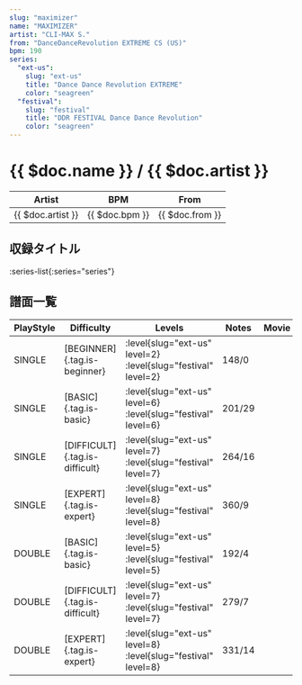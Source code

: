 ```yaml
---
slug: "maximizer"
name: "MAXIMIZER"
artist: "CLI-MAX S."
from: "DanceDanceRevolution EXTREME CS (US)"
bpm: 190
series:
  "ext-us":
    slug: "ext-us"
    title: "Dance Dance Revolution EXTREME"
    color: "seagreen"
  "festival":
    slug: "festival"
    title: "DDR FESTIVAL Dance Dance Revolution"
    color: "seagreen"
---
```


# {{ $doc.name }} / {{ $doc.artist }}

|Artist|BPM|From|
|------|---|----|
|{{ $doc.artist }}|{{ $doc.bpm }}|{{ $doc.from }}|

## 収録タイトル

:series-list{:series="series"}

## 譜面一覧

|PlayStyle|Difficulty|Levels|Notes|Movie|
|---------|----------|------|-----|-----|
|SINGLE|[BEGINNER]{.tag.is-beginner}|:level{slug="ext-us" level=2} :level{slug="festival" level=2}|148/0||
|SINGLE|[BASIC]{.tag.is-basic}|:level{slug="ext-us" level=6} :level{slug="festival" level=6}|201/29||
|SINGLE|[DIFFICULT]{.tag.is-difficult}|:level{slug="ext-us" level=7} :level{slug="festival" level=7}|264/16||
|SINGLE|[EXPERT]{.tag.is-expert}|:level{slug="ext-us" level=8} :level{slug="festival" level=8}|360/9||
|DOUBLE|[BASIC]{.tag.is-basic}|:level{slug="ext-us" level=5} :level{slug="festival" level=5}|192/4||
|DOUBLE|[DIFFICULT]{.tag.is-difficult}|:level{slug="ext-us" level=7} :level{slug="festival" level=7}|279/7||
|DOUBLE|[EXPERT]{.tag.is-expert}|:level{slug="ext-us" level=8} :level{slug="festival" level=8}|331/14||
